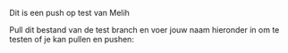 Dit is een push op test van Melih

Pull dit bestand van de test branch en voer jouw naam hieronder in om te testen of je kan pullen en pushen: